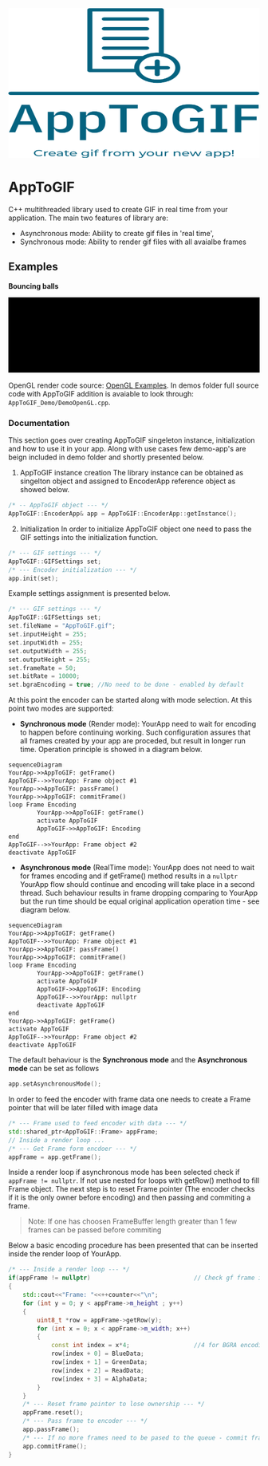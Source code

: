 <img src="https://github.com/nowakkuba99/AppToGIF/blob/main/resources/apptogif-high-resolution-logo-color-on-transparent-background.svg" width="1000" height="300">


# AppToGIF
C++ multithreaded library used to create GIF in real time from your application.
The main two features of library are:
- Asynchronous mode: Ability to create gif files in 'real time',
- Synchronous mode:  Ability to render gif files with all avaialbe frames
 ## Examples
**Bouncing balls**  
<p align="center">
<img src="https://github.com/nowakkuba99/AppToGIF/blob/main/resources/BouncingBalls.gif" >
</p>   

OpenGL render code source: [OpenGL Examples](https://cs.lmu.edu/~ray/notes/openglexamples/). In demos folder full source code with AppToGIF addition is avaiable to look through: `AppToGIF_Demo/DemoOpenGL.cpp`.
 ### Documentation
 This section goes over creating AppToGIF singeleton instance, initialization and how to use it in your app.
 Along with use cases few demo-app's are beign included in demo folder and shortly presented below.
 1. AppToGIF instance creation
 The library instance can be obtained as singelton object and assigned to EncoderApp reference object as showed below.
```c++
/* -- AppToGIF object --- */
AppToGIF::EncoderApp& app = AppToGIF::EncoderApp::getInstance();
```
2. Initialization
In order to initialize AppToGIF object one need to pass the GIF settings into the initialization function.
```c++
/* --- GIF settings --- */
AppToGIF::GIFSettings set;
/* --- Encoder initialization --- */
app.init(set);
```
Example settings assignment is presented below.
```c++
/* --- GIF settings --- */
AppToGIF::GIFSettings set;
set.fileName = "AppToGIF.gif";
set.inputHeight = 255;
set.inputWidth = 255;
set.outputWidth = 255;
set.outputHeight = 255;
set.frameRate = 50;
set.bitRate = 10000;
set.bgraEncoding = true; //No need to be done - enabled by default
```
At this point the encoder can be started along with mode selection. At this point two modes are supported:
- **Synchronous mode** (Render mode): YourApp need to wait for encoding to happen before continuing working.
Such configuration assures that all frames created by your app are proceded, but result in longer run time.
Operation principle is showed in a diagram below.
```mermaid
sequenceDiagram
YourApp->>AppToGIF: getFrame()
AppToGIF-->>YourApp: Frame object #1
YourApp->>AppToGIF: passFrame()
YourApp->>AppToGIF: commitFrame()
loop Frame Encoding
        YourApp->>AppToGIF: getFrame()
        activate AppToGIF
        AppToGIF->>AppToGIF: Encoding
end
AppToGIF-->>YourApp: Frame object #2
deactivate AppToGIF
```
- **Asynchronous mode** (RealTime mode): YourApp does not need to wait for frames encoding and if getFrame() method results
in a `nullptr` YourApp flow should continue and encoding will take place in a second thread. Such behaviour results in frame
dropping comparing to YourApp but the run time should be equal original application operation time - see diagram below.
```mermaid
sequenceDiagram
YourApp->>AppToGIF: getFrame()
AppToGIF-->>YourApp: Frame object #1
YourApp->>AppToGIF: passFrame()
YourApp->>AppToGIF: commitFrame()
loop Frame Encoding
        YourApp->>AppToGIF: getFrame()
        activate AppToGIF
        AppToGIF->>AppToGIF: Encoding
        AppToGIF-->>YourApp: nullptr
        deactivate AppToGIF
end
YourApp->>AppToGIF: getFrame()
activate AppToGIF
AppToGIF-->>YourApp: Frame object #2
deactivate AppToGIF
```
The default behaviour is the **Synchronous mode** and the **Asynchronous mode** can be set as follows
```c++
app.setAsynchronousMode();
```
In order to feed the encoder with frame data one needs to create a Frame pointer that will be later filled with image data
```c++
/* --- Frame used to feed encoder with data --- */
std::shared_ptr<AppToGIF::Frame> appFrame;
// Inside a render loop ...
/* --- Get Frame form encdoer --- */
appFrame = app.getFrame();
```
Inside a render loop if asynchronous mode has been selected check if `appFrame != nullptr`. If not use nested for loops with
getRow() method to fill Frame object. The next step is to reset Frame pointer (The encoder checks if it is the only owner before encoding) 
and then passing and commiting a frame.
>Note: If one has choosen FrameBuffer length greater than 1 few frames can be passed before commiting

Below a basic encoding procedure has been presented that can be inserted inside the render loop of YourApp.
```c++
/* --- Inside a render loop --- */
if(appFrame != nullptr)                             // Check gf frame is not nullptr - only in asynchronous mode
{
    std::cout<<"Frame: "<<++counter<<"\n";
    for (int y = 0; y < appFrame->m_height ; y++)
    {
        uint8_t *row = appFrame->getRow(y);
        for (int x = 0; x < appFrame->m_width; x++)
        {
            const int index = x*4;                  //4 for BGRA encoding
            row[index + 0] = BlueData;
            row[index + 1] = GreenData;
            row[index + 2] = ReadData;
            row[index + 3] = AlphaData;
        }
    }
    /* --- Reset frame pointer to lose ownership --- */
    appFrame.reset();
    /* --- Pass frame to encoder --- */
    app.passFrame();
    /* --- If no more frames need to be pased to the queue - commit frame --- */
    app.commitFrame();
}
```
